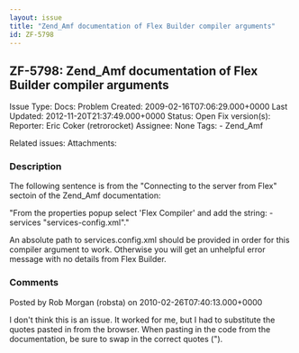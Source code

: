 ```yaml
---
layout: issue
title: "Zend_Amf documentation of Flex Builder compiler arguments"
id: ZF-5798
---
```


ZF-5798: Zend\_Amf documentation of Flex Builder compiler arguments
-------------------------------------------------------------------

 Issue Type: Docs: Problem Created: 2009-02-16T07:06:29.000+0000 Last Updated: 2012-11-20T21:37:49.000+0000 Status: Open Fix version(s): 
 Reporter:  Eric Coker (retrorocket)  Assignee:  None  Tags: - Zend\_Amf
 
 Related issues: 
 Attachments: 
### Description

The following sentence is from the "Connecting to the server from Flex" sectoin of the Zend\_Amf documentation:

"From the properties popup select 'Flex Compiler' and add the string: -services "services-config.xml"."

An absolute path to services.config.xml should be provided in order for this compiler argument to work. Otherwise you will get an unhelpful error message with no details from Flex Builder.

 

 

### Comments

Posted by Rob Morgan (robsta) on 2010-02-26T07:40:13.000+0000

I don't think this is an issue. It worked for me, but I had to substitute the quotes pasted in from the browser. When pasting in the code from the documentation, be sure to swap in the correct quotes (").

 

 